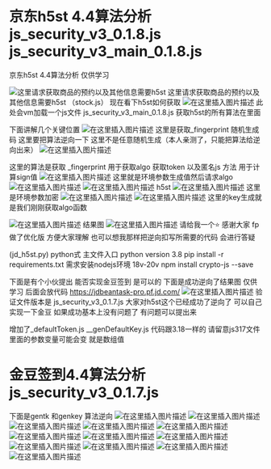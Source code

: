 <h1>京东h5st 4.4算法分析 js_security_v3_0.1.8.js js_security_v3_main_0.1.8.js</h1>
京东h5st 4.4算法分析 仅供学习

![这里请求获取商品的预约以及其他信息需要h5st](img/9c1d21c6078d4de1bcfd55b6192d8fa3.png)
这里请求获取商品的预约以及其他信息需要h5st （stock.js）
现在看下h5st如何获取
![在这里插入图片描述](img/ddf67729c0214d0ea58eac856068d273.png)
此处会vm加载一个js文件 js_security_v3_main_0.1.8.js 获取h5st的所有算法在里面

下面讲解几个关键位置
![在这里插入图片描述](img/b94ba79f338f497794d60f543c210966.png)
这里是获取_fingerprint 随机生成码  这里要把算法逆向一下  这里不是任意随机生成（本人亲测了，只能把算法给逆向出来）
![在这里插入图片描述](img/faec5f99c73b4d878e4c627bebaea0e5.png)

这里的算法是获取 _fingerprint 用于获取algo 获取token 以及匿名js 方法 用于计算sign值
![在这里插入图片描述](img/fe24c1a51c264648b10ae2726bb3f256.png)
这里就是环境参数生成值然后请求algo
![在这里插入图片描述](img/d118a496277548dfb099441c0640efd7.png)
![在这里插入图片描述](img/8968014cd9bc4659b59d7b9dadb1d57f.png)
h5st
![在这里插入图片描述](img/20389c3c87974d519d3b61365e8f24df.png)
这里是环境参数加密
![在这里插入图片描述](img/5ace5c4c38d540239884c64148363581.png)
![在这里插入图片描述](img/5c7555af52a94e0486bbbe7376e02509.png)
这里的key生成就是我们刚刚获取algo函数

![在这里插入图片描述](img/170fd191a2014fb48da46c2e31863acf.png)
结果图
![在这里插入图片描述](img/2cfc69b728cf49b9a3d13362cbc72188.png)
请给我一个⭐ 感谢大家 fp做了优化版 方便大家理解 也可以想我那样把逆向扣写所需要的代码
会进行答疑



(jd_h5st.py)  python式 主文件入口 
python version 3.8
pip install -r requirements.txt
需求安装nodejs环境 18v-20v npm install crypto-js --save


下面是有个小伙提出 能否实现金豆签到 是可以的 下面是成功逆向了结果图 仅供学习 后面会放代码
https://jdbeantask-pro.pf.jd.com/
![在这里插入图片描述](img/jd金豆签到.png)
验证文件版本是 js_security_v3_0.1.7.js  大家对h5st这个已经成功了逆向了  可以自己实现一下金豆 如果成功基本上没有问题了 有问题可以提出来

增加了_defaultToken.js __genDefaultKey.js 代码跟3.18一样的  请留意js317文件 里面的参数变量可能会变 就是数组值


<h1>金豆签到4.4算法分析 js_security_v3_0.1.7.js </h1>

下面是gentk 和genkey 算法逆向
![在这里插入图片描述](js317/img/20240415133705.png)
![在这里插入图片描述](js317/img/20240415133725.png)
![在这里插入图片描述](js317/img/20240415133847.png)
![在这里插入图片描述](js317/img/20240415143449.png)
![在这里插入图片描述](js317/img/20240415143538.png)
![在这里插入图片描述](js317/img/20240415155640.png)
![在这里插入图片描述](js317/img/20240415162515.png)
![在这里插入图片描述](js317/img/20240415162524.png)
![在这里插入图片描述](js317/img/20240416102844.png)
![在这里插入图片描述](js317/img/20240416102857.png)
![在这里插入图片描述](js317/img/h5st.png)
![在这里插入图片描述](js317/img/jd金豆签到.png)



